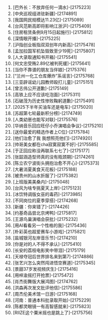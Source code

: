 
1. [巴外长：不放弃任何一滴水]-[2175223]
1. [中央巡视组进驻新疆]-[2174891]
1. [我国网民规模达11.23亿]-[2175089]
1. [台风范斯高即将影响江浙沪]-[2175409]
1. [住房租赁条例9月15日起施行]-[2175812]
1. [深情眼开播]-[2175225]
1. [沪指创业板指双双创年内新高]-[2175478]
1. [孟加拉国军机坠毁致至少19死]-[2175807]
1. [人大录取通知书开箱]-[2175541]
1. [何文忠受贿2.89亿被判死缓]-[2175641]
1. [当你不靠谱的朋友当伴娘]-[2175376]
1. [“兰州一化工仓库爆炸”系谣言]-[2175768]
1. [三亚辟谣幼儿园教师殴打儿童]-[2175151]
1. [曾志伟公开道歉]-[2175149]
1. [高铁上应不应该吃泡面]-[2175311]
1. [石破茂为历史性惨败鞠躬道歉]-[2175491]
1. [2025下半年买油车还是电车]-[2175020]
1. [苏超第七轮最新积分榜]-[2174749]
1. [人类幼崽也能写对联]-[2175576]
1. [华纳音乐回应旺仔小乔演唱会争议]-[2175210]
1. [送你最爱的精选作者上C位]-[2175784]
1. [他们治愈了我 我想照亮他们]-[2174920]
1. [帅哥美女都在cha寂寞寂寞不好]-[2175585]
1. [于正回应称没再联系七七了]-[2175177]
1. [张韶涵造型师真的没有瓶颈期]-[2174261]
1. [陈立农宁波街头拥抱治愈不开心]-[2175373]
1. [大暑消夏美食天花板]-[2175188]
1. [被贵州的山水折服了]-[2175382]
1. [上班版美美桑内]-[2175048]
1. [台风为啥专挑夏天上岸]-[2175123]
1. [冰饮特调版女巫的毒药]-[2173985]
1. [不同岗位的夏季穿搭]-[2174268]
1. [新疆：你来错了]-[2174426]
1. [约基奇品尝北京烤鸭]-[2175817]
1. [王源鸟巢演唱会获批]-[2175232]
1. [用AI看看另一个性格的我]-[2175436]
1. [朴彩英也超爱赛车小游戏]-[2175821]
1. [盐城银河左岸音乐节]-[2174210]
1. [你是对的人不得不承认]-[2175410]
1. [长安的荔枝电影笑中带泪]-[2175179]
1. [天禄夺冠后世界排名来到第7]-[2174886]
1. [张艺兴怎么突然闯进悟空赛道]-[2175345]
1. [景甜37岁发视频庆生]-[2175416]
1. [用梓渝摇打开抢票]-[2175472]
1. [肖杰街舞版大展鸿图]-[2174762]
1. [洪森再次发文批评他信]-[2175586]
1. [周杰伦美术馆一日游]-[2175168]
1. [河南：普通本科批录取开始]-[2175229]
1. [陈都灵眼镜一有高智感就来]-[2175823]
1. [RIIZE这个粟米摇也是跳上了]-[2175756]